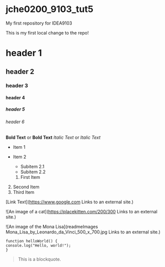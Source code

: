 # jche0200_9103_tut5
My first repository for IDEA9103

This is my first local change to the repo!

# header 1
## header 2
### header 3
#### header 4
##### header 5
###### header 6

**Bold Text** or __Bold Text__
*Italic Text* or _Italic Text_

- Item 1
- Item 2
  - Subitem 2.1
  - Subitem 2.2

  1. First Item
2. Second Item
3. Third Item

[Link Text](https://www.google.com
Links to an external site.)

![An image of a cat](https://placekitten.com/200/300
Links to an external site.)


![An image of the Mona Lisa](readmeImages Mona_Lisa_by_Leonardo_da_Vinci_500_x_700.jpg
Links to an external site.)

```
function helloWorld() {
console.log("Hello, world!");
}
```

> This is a blockquote.